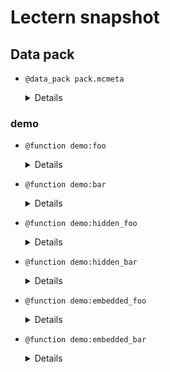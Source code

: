 # Lectern snapshot

## Data pack

- `@data_pack pack.mcmeta`

  <details>

  ```json
  {
    "pack": {
      "pack_format": 9,
      "description": ""
    }
  }
  ```

  </details>

### demo

- `@function demo:foo`

  <details>

  ```mcfunction
  say foo
  ```

  </details>

- `@function demo:bar`

  <details>

  ```mcfunction
  say bar
  ```

  </details>

- `@function demo:hidden_foo`

  <details>

  ```mcfunction
  say hidden foo
  ```

  </details>

- `@function demo:hidden_bar`

  <details>

  ```mcfunction
  say hidden bar
  ```

  </details>

- `@function demo:embedded_foo`

  <details>

  ```mcfunction
  say embedded foo
  ```

  </details>

- `@function demo:embedded_bar`

  <details>

  ```mcfunction
  say embedded bar
  ```

  </details>

